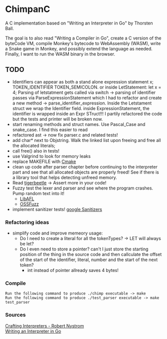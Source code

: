 # ChimpanC
A C implementation based on "Writing an Interpreter in Go" by Thorsten Ball.

The goal is to also read "Writing a Compiler in Go", create a C version of the byteCode VM, compile Monkey's bytecode to WebAssembly (WASM), write a Snake game in Monkey, and possibly extend the language as needed. Finally, I want to run the WASM binary in the browser.

## TODO
- Identifiers can appear as both a stand alone expression statement x; TOKEN_IDENTIFIER TOKEN_SEMICOLON. or inside LetStatement: let x = 4; Parsing of letstatment gets called via switch -> parsing of identifier passes via ParseExpressionStatement which I had to refactor and create a new method -> parse_identifier_expression. Inside the Letstament struct we wrap the Identifier field. inside ExpressionStatement, the identifier is wrapped inside an Expr STruct!!! I partily refactored the code but the tests and printer will be broken now.
- start renaming methods and struct names. Use Pascal_Case and snake_case. I find this easier to read 
- refactored ast -> now fix parser.c and related tests!
- add char* next to Objstring. Walk the linked list upon freeing and free all the allocated literals;
- call free() also in tests!
- use Valgrind to look for memory leaks
- replace MAKEFILE with [Cmake](https://cmake.org/getting-started/)
- clean up code after parser chapter before continuing to the interpreter part and see that all allocated objects are properly freed! See if there is a library tool that helps detecting unfreed memory.
- Read [tigerbeetle](https://github.com/tigerbeetle/tigerbeetle/blob/main/docs/TIGER_STYLE.md) -> Assert more in your code!
- Fuzzy test the lexer and parser and see where the program crashes. Pump random text into it!
    - [LibAFL](https://github.com/AFLplusplus/LibAFL)
    - [OSSFuzz](https://github.com/google/oss-fuzz)
- implement sanitizer tests! [google Sanitizers](https://github.com/google/sanitizers?tab=readme-ov-file)

### Refactoring ideas
- simplify code and improve memeory usage:
    - Do I need to create a literal for all the tokenTypes? -> LET will always be let?
    - Do I even need to store a pointer? can't I just store the starting position of the thing in the source code and then callculate the offset of the start of the identifier, literal, number and the start of the next token?
        - int instead of pointer allready saves 4 bytes!

### Compile
```Run the following command to produce ./chimp executable -> make ``` \
```Run the following command to produce ./test_parser executable -> make test_parser ``` 

### Sources
[Crafting Interpreters - Robert Nystrom](https://craftinginterpreters.com/) \
[Writing an Interpreter in Go](https://interpreterbook.com/)
